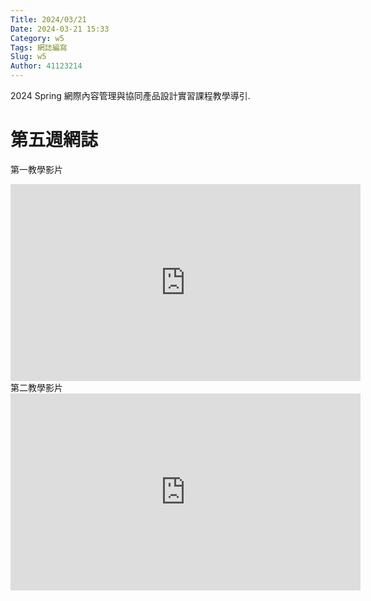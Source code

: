 ```yaml
---
Title: 2024/03/21
Date: 2024-03-21 15:33
Category: w5
Tags: 網誌編寫
Slug: w5
Author: 41123214
---
```


2024 Spring 網際內容管理與協同產品設計實習課程教學導引.

<!-- PELICAN_END_SUMMARY -->

# 第五週網誌
第一教學影片
<iframe width="560" height="315" src="https://www.youtube.com/embed/RFxnVGaOesU?si=QQeeRsT2Vxp4Y0Es" title="YouTube video player" frameborder="0" allow="accelerometer; autoplay; clipboard-write; encrypted-media; gyroscope; picture-in-picture; web-share" referrerpolicy="strict-origin-when-cross-origin" allowfullscreen></iframe>
第二教學影片
<iframe width="560" height="315" src="https://www.youtube.com/embed/rwfAYitm6Dk?si=Fwlo97IKDhAv2Dn6" title="YouTube video player" frameborder="0" allow="accelerometer; autoplay; clipboard-write; encrypted-media; gyroscope; picture-in-picture; web-share" referrerpolicy="strict-origin-when-cross-origin" allowfullscreen></iframe>